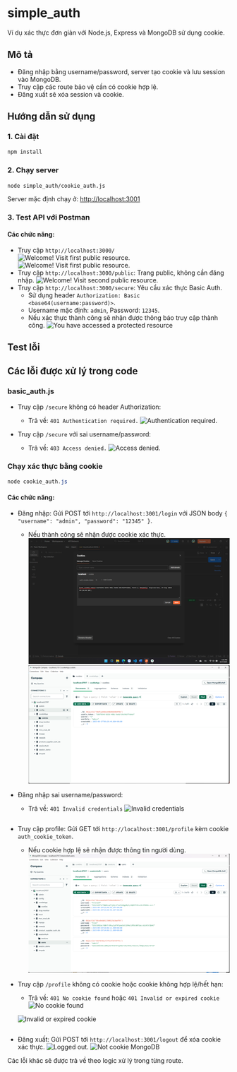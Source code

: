 # simple_auth

Ví dụ xác thực đơn giản với Node.js, Express và MongoDB sử dụng cookie.

## Mô tả

- Đăng nhập bằng username/password, server tạo cookie và lưu session vào MongoDB.
- Truy cập các route bảo vệ cần có cookie hợp lệ.
- Đăng xuất sẽ xóa session và cookie.

## Hướng dẫn sử dụng

### 1. Cài đặt

```sh
npm install
```

### 2. Chạy server

```sh
node simple_auth/cookie_auth.js
```

Server mặc định chạy ở: [http://localhost:3001](http://localhost:3001)

### 3. Test API với Postman


#### Các chức năng:
- Truy cập `http://localhost:3000/`  
![Welcome! Visit first public resource.](<img width="975" height="629" alt="image" src="https://github.com/user-attachments/assets/d6adcf34-723a-4799-849c-f99a90044fbb" />
)
![Welcome! Visit first public resource.](<img width="975" height="609" alt="image" src="https://github.com/user-attachments/assets/dcbc5b15-0b99-4e2a-b567-7c7e5fe2f929" />
)
- Truy cập `http://localhost:3000/public`: Trang public, không cần đăng nhập.
![Welcome! Visit second public resource.](img/8.png)
- Truy cập `http://localhost:3000/secure`: Yêu cầu xác thực Basic Auth.
  - Sử dụng header `Authorization: Basic <base64(username:password)>`.
  - Username mặc định: `admin`, Password: `12345`.
  - Nếu xác thực thành công sẽ nhận được thông báo truy cập thành công.
![You have accessed a protected resource](img/7.png)
## Test lỗi

## Các lỗi được xử lý trong code

### basic_auth.js
- Truy cập `/secure` không có header Authorization:
  - Trả về: `401 Authentication required.`
![Authentication required.](img/9.png)

- Truy cập `/secure` với sai username/password:
  - Trả về: `403 Access denied.`
![Access denied.](img/10.png)


### Chạy xác thực bằng cookie
```powershell
node cookie_auth.js
```

#### Các chức năng:
- Đăng nhập: Gửi POST tới `http://localhost:3001/login` với JSON body `{ "username": "admin", "password": "12345" }`.
  - Nếu thành công sẽ nhận được cookie xác thực.
![Logged in!](img/3.png)
![MongoDB cookie](img/4.png)

- Đăng nhập sai username/password:
  - Trả về: `401 Invalid credentials`
![Invalid credentials](img/11.png)

##
- Truy cập profile: Gửi GET tới `http://localhost:3001/profile` kèm cookie `auth_cookie_token`.
  - Nếu cookie hợp lệ sẽ nhận được thông tin người dùng.
![Welcome user 1, your cookie is valid.](img/5.png)

- Truy cập `/profile` không có cookie hoặc cookie không hợp lệ/hết hạn:
  - Trả về: `401 No cookie found` hoặc `401 Invalid or expired cookie`
  ![No cookie found](img/12.png)

  ![Invalid or expired cookie](img/13.png)

##
- Đăng xuất: Gửi POST tới `http://localhost:3001/logout` để xóa cookie xác thực.
![Logged out.](img/6.png)
![Not cookie MongoDB](img/14.png)

Các lỗi khác sẽ được trả về theo logic xử lý trong từng route.
